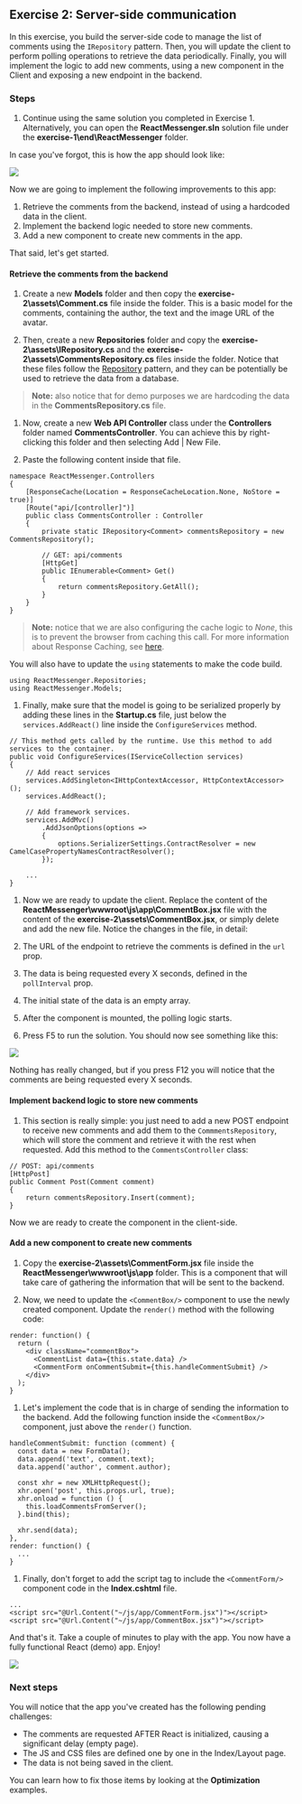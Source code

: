 ## Exercise 2: Server-side communication

In this exercise, you build the server-side code to manage the list of comments using the `IRepository` pattern. Then, you will update the client to perform polling operations to retrieve the data periodically. Finally, you will implement the logic to add new comments, using a new component in the Client and exposing a new endpoint in the backend.

### Steps

1. Continue using the same solution you completed in Exercise 1. Alternatively, you can open the **ReactMessenger.sln** solution file under the **exercise-1\end\ReactMessenger** folder.

  In case you've forgot, this is how the app should look like:

  ![](images/hello-comments.png)

  Now we are going to implement the following improvements to this app:

  1. Retrieve the comments from the backend, instead of using a hardcoded data in the client.
  1. Implement the backend logic needed to store new comments.
  1. Add a new component to create new comments in the app.

  That said, let's get started.

#### Retrieve the comments from the backend

1. Create a new **Models** folder and then copy the **exercise-2\assets\Comment.cs** file inside the folder. This is a basic model for the comments, containing the author, the text and the image URL of the avatar.

1. Then, create a new **Repositories** folder and copy the **exercise-2\assets\IRepository.cs** and the **exercise-2\assets\CommentsRepository.cs** files inside the folder. Notice that these files follow the [Repository](http://www.asp.net/mvc/overview/older-versions/getting-started-with-ef-5-using-mvc-4/implementing-the-repository-and-unit-of-work-patterns-in-an-asp-net-mvc-application) pattern, and they can be potentially be used to retrieve the data from a database.

  > **Note:** also notice that for demo purposes we are hardcoding the data in the **CommentsRepository.cs** file.

1. Now, create a new **Web API Controller** class under the **Controllers** folder named **CommentsController**. You can achieve this by right-clicking this folder and then selecting Add | New File. 

1. Paste the following content inside that file.

  ```
  namespace ReactMessenger.Controllers
  {
      [ResponseCache(Location = ResponseCacheLocation.None, NoStore = true)]
      [Route("api/[controller]")]
      public class CommentsController : Controller
      {
          private static IRepository<Comment> commentsRepository = new CommentsRepository();

          // GET: api/comments
          [HttpGet]
          public IEnumerable<Comment> Get()
          {
              return commentsRepository.GetAll();
          }
      }
  }
  ```
  >**Note:** notice that we are also configuring the cache logic to *None*, this is to prevent the browser from caching this call. For more information about Response Caching, see [here](https://docs.asp.net/en/latest/performance/caching/response.html).

  You will also have to update the `using` statements to make the code build.

  ```
  using ReactMessenger.Repositories;
  using ReactMessenger.Models;
  ```

1. Finally, make sure that the model is going to be serialized properly by adding these lines in the **Startup.cs** file, just below the `services.AddReact()` line inside the `ConfigureServices` method.

  ```
  // This method gets called by the runtime. Use this method to add services to the container.
  public void ConfigureServices(IServiceCollection services)
  {
      // Add react services
      services.AddSingleton<IHttpContextAccessor, HttpContextAccessor>();
      services.AddReact();

      // Add framework services.
      services.AddMvc()
          .AddJsonOptions(options =>
          {
              options.SerializerSettings.ContractResolver = new CamelCasePropertyNamesContractResolver();
          });

      ...
  }
  ```

1. Now we are ready to update the client. Replace the content of the **ReactMessenger\wwwroot\js\app\CommentBox.jsx** file with the content of the **exercise-2\assets\CommentBox.jsx**, or simply delete and add the new file. Notice the changes in the file, in detail:

  1. The URL of the endpoint to retrieve the comments is defined in the `url` prop.
  1. The data is being requested every X seconds, defined in the `pollInterval` prop.
  1. The initial state of the data is an empty array.
  1. After the component is mounted, the polling logic starts.

1. Press F5 to run the solution. You should now see something like this:

  ![](images/hello-comments.png)

  Nothing has really changed, but if you press F12 you will notice that the comments are being requested every X seconds.

#### Implement backend logic to store new comments

1. This section is really simple: you just need to add a new POST endpoint to receive new comments and add them to the `CommmentsRepository`, which will store the comment and retrieve it with the rest when requested. Add this method to the `CommentsController` class:

  ```
  // POST: api/comments
  [HttpPost]
  public Comment Post(Comment comment)
  {
      return commentsRepository.Insert(comment);
  }

  ```

  Now we are ready to create the component in the client-side.

#### Add a new component to create new comments

1. Copy the **exercise-2\assets\CommentForm.jsx** file inside the **ReactMessenger\wwwroot\js\app** folder. This is a component that will take care of gathering the information that will be sent to the backend. 

1. Now, we need to update the `<CommentBox/>` component to use the newly created component. Update the `render()` method with the following code:

  ```
  render: function() {
    return (
      <div className="commentBox">
        <CommentList data={this.state.data} />
        <CommentForm onCommentSubmit={this.handleCommentSubmit} />
      </div>
    );
  }
  ```

1. Let's implement the code that is in charge of sending the information to the backend. Add the following function inside the `<CommentBox/>` component, just above the `render()` function.

  ```
  handleCommentSubmit: function (comment) {
    const data = new FormData();
    data.append('text', comment.text);
    data.append('author', comment.author);

    const xhr = new XMLHttpRequest();
    xhr.open('post', this.props.url, true);
    xhr.onload = function () {
      this.loadCommentsFromServer();
    }.bind(this);

    xhr.send(data);
  },
  render: function() {
    ...
  }
  ```

1. Finally, don't forget to add the script tag to include the `<CommentForm/>` component code in the **Index.cshtml** file. 

  ```
  ...
  <script src="@Url.Content("~/js/app/CommentForm.jsx")"></script>
  <script src="@Url.Content("~/js/app/CommentBox.jsx")"></script>
  ```

And that's it. Take a couple of minutes to play with the app. You now have a fully functional React (demo) app. Enjoy!

![](images/hello-form.png)


### Next steps

You will notice that the app you've created has the following pending challenges:

* The comments are requested AFTER React is initialized, causing a significant delay (empty page).
* The JS and CSS files are defined one by one in the Index/Layout page.
* The data is not being saved in the client.

You can learn how to fix those items by looking at the **Optimization** examples.